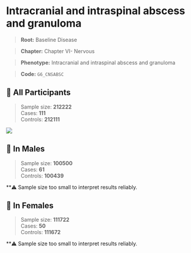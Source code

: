 # Intracranial and intraspinal abscess and granuloma

> **Root:** Baseline Disease  

> **Chapter:** Chapter VI- Nervous  

> **Phenotype:** Intracranial and intraspinal abscess and granuloma  

> **Code:** `G6_CNSABSC`

## 🧪 All Participants  
> Sample size: **212222**  
> Cases: **111**  
> Controls: **212111**
<img src="/Disease/Figures/ALL/Incidence/G6_CNSABSC.png"/>
<CsvTable src="/Disease/Data/ALL/Incidence/COX_G6_CNSABSC.csv" label="🔍 View full results" />

## 👨 In Males  
> Sample size: **100500**  
> Cases: **61**  
> Controls: **100439**

**⚠️ Sample size too small to interpret results reliably.


## 👩 In Females  
> Sample size: **111722**  
> Cases: **50**  
> Controls: **111672**

**⚠️ Sample size too small to interpret results reliably.

